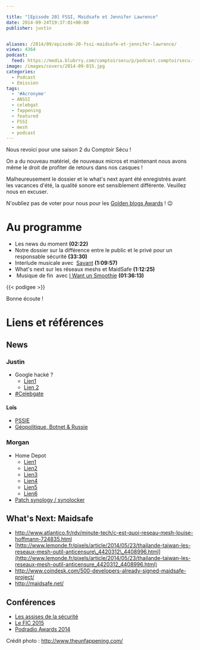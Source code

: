 ```yaml
---

title: "[Episode 20] FSSI, Maidsafe et Jennifer Lawrence"
date: 2014-09-24T19:37:01+00:00
publisher: justin


aliases: /2014/09/episode-20-fssi-maidsafe-et-jennifer-lawrence/
views: 4364
podcast:
  feed: https://media.blubrry.com/comptoirsecu/p/podcast.comptoirsecu.fr/CSEC.EP20.2014-09-24.FSSI.mp3
image: /images/covers/2014-09-015.jpg
categories:
  - Podcast
  - Emission
tags:
  - '#Acronyme'
  - ANSSI
  - celebgat
  - fappening
  - featured
  - FSSI
  - mesh
  - podcast
---
```


Nous revoici pour une saison 2 du Comptoir Sécu !

On a du nouveau matériel, de nouveaux micros et maintenant nous avons même le droit de profiter de retours dans nos casques !

Malheureusement le dossier et le what's next ayant été enregistrés avant les vacances d'été, la qualité sonore est sensiblement différente. Veuillez nous en excuser.

N'oubliez pas de voter pour nous pour les [Golden blogs Awards](http://www.golden-blog-awards.fr/blogs/le-comptoir-secu.html) ! 😉

# Au programme

  * Les news du moment **(02:22)**
  * Notre dossier sur la différence entre le public et le privé pour un responsable sécurité **(33:30)**
  * Interlude musicale avec  [Savant](http://open.spotify.com/artist/5RBdF1pJSLF3ugc2Y2PoB8) **(1:09:57)**
  * What's next sur les réseaux meshs et MaidSafe **(1:12:25)**
  *  Musique de fin  avec [I Want un Smoothie](https://soundcloud.com/iwantunsmoothie/i-want-un-smoothie) **(01:36:13)**


{{< podigee >}}


Bonne écoute !

# Liens et références

## News

### Justin

- Google hacké ?
  - [Lien1](http://www.nextinpact.com/news/89829-mots-passe-gmail-dans-nature-fuite-a-relativiser.htm)
  - [Lien 2](http://www.undernews.fr/hacking-hacktivisme/leak-5-millions-didentifiants-gmail-vole-via-phishing-diffuses.html)
- [#Celebgate](http://www.undernews.fr/hacking-hacktivisme/leak-photos-de-stars-nues-une-attaque-ciblee-selon-apple-pas-de-faille-icloud.html)

#### Loïs

- [PSSIE](http://www.ssi.gouv.fr/fr/menu/actualites/le-premier-ministre-dote-l-etat-de-sa-premiere-politique-globale-de-securite.html)
- [Géopolitique, Botnet & Russie](http://www.scmagazine.com/hackers-deliver-kelihos-to-users-sympathetic-to-russian-cause/article/368322/)

### Morgan

- Home Depot
  - [Lien1](http://krebsonsecurity.com/2014/09/home-depot-56m-cards-impacted-malware-contained/)
  - [Lien2](http://www.infosecisland.com/blogview/23983-No-Quick-Fixes-for-Home-Depot-After-Record-Cyberattack.html)
  - [Lien3](http://www.csoonline.com/article/2604320/data-protection/what-you-need-to-know-about-the-home-depot-data-breach.html)
  - [Lien4](http://nakedsecurity.sophos.com/2014/09/09/home-depot-says-er-yes-we-did-have-a-breach-actually)
  - [Lien5](http://www.01net.com/editorial/626472/home-depot-a-bien-ete-pirate/)
  - [Lien6](http://krebsonsecurity.com/2014/09/home-depot-hit-by-same-malware-as-target/)
- [Patch synology / synolocker](http://www.nextinpact.com/news/89853-synology-nouvelle-mise-a-jour-importante-dsm-pour-cause-securite.htm)



## What's Next: Maidsafe

- <http://www.atlantico.fr/rdv/minute-tech/c-est-quoi-reseau-mesh-louise-hoffmann-724835.html>
- [http://www.lemonde.fr/pixels/article/2014/05/23/thailande-taiwan-les-reseaux-mesh-outil-anticensure\_4420312\_4408996.html](http://www.lemonde.fr/pixels/article/2014/05/23/thailande-taiwan-les-reseaux-mesh-outil-anticensure_4420312_4408996.html)
- <http://www.coindesk.com/500-developers-already-signed-maidsafe-project/>
- <http://maidsafe.net/>



## Conférences

- [Les assises de la sécurité](http://www.les-assises-de-la-securite.com/)
- [Le FIC 2015](http://www.forum-fic.com/2015/)
- [Podradio Awards 2014](http://podradio.fr/news/post/49)

Crédit photo : <http://www.theunfappening.com/>

